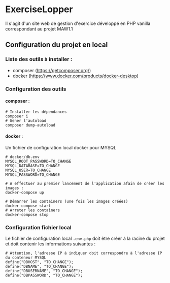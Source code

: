 # ExerciseLopper
Il s'agit d'un site web de gestion d'exercice développé en PHP vanilla correspondant au projet MAW1.1
## Configuration du projet en local
### Liste des outils à installer :
- composer (https://getcomposer.org/)
- docker (https://www.docker.com/products/docker-desktop)

### Configuration des outils

#### composer : 

```
# Installer les dépendances 
composer i
# Gener l'autoload
composer dump-autoload
```
#### docker : 

Un fichier de configuration local docker pour MYSQL
```
# docker/db.env
MYSQL_ROOT_PASSWORD=TO_CHANGE
MYSQL_DATABASE=TO_CHANGE
MYSQL_USER=TO_CHANGE
MYSQL_PASSWORD=TO_CHANGE
```

```
# A effectuer au premier lancement de l'application afain de créer les images :
docker-compose up
```

```
# Démarrer les containers (une fois les images créées)
docker-compose start
# Arreter les containers
docker-compose stop
```

### Configuration fichier local
Le fichier de configuration local ```.env.php``` doit être créer à la racine du projet  et doit contenir les informations suivantes :
```
# Attention, l'adresse IP à indiquer doit correspondre à l'adresse IP du conteneur MYSQL
define("DBHOST", "TO_CHANGE"); 
define("DBNAME", "TO_CHANGE");
define("DBUSERNAME", "TO_CHANGE");
define("DBPASSWORD", "TO_CHANGE");
```
